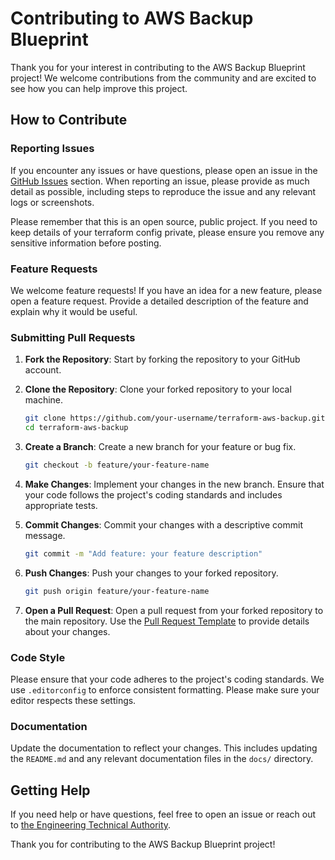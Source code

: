 # Contributing to AWS Backup Blueprint

Thank you for your interest in contributing to the AWS Backup Blueprint project! We welcome contributions from the community and are excited to see how you can help improve this project.

## How to Contribute

### Reporting Issues

If you encounter any issues or have questions, please open an issue in the [GitHub Issues](https://github.com/NHSDigital/terraform-aws-backup/issues) section. When reporting an issue, please provide as much detail as possible, including steps to reproduce the issue and any relevant logs or screenshots.

Please remember that this is an open source, public project. If you need to keep details of your terraform config private, please ensure you remove any sensitive information before posting.

### Feature Requests

We welcome feature requests! If you have an idea for a new feature, please open a feature request. Provide a detailed description of the feature and explain why it would be useful.

### Submitting Pull Requests

1. **Fork the Repository**: Start by forking the repository to your GitHub account.

2. **Clone the Repository**: Clone your forked repository to your local machine.

    ```sh
    git clone https://github.com/your-username/terraform-aws-backup.git
    cd terraform-aws-backup
    ```

3. **Create a Branch**: Create a new branch for your feature or bug fix.

    ```sh
    git checkout -b feature/your-feature-name
    ```

4. **Make Changes**: Implement your changes in the new branch. Ensure that your code follows the project's coding standards and includes appropriate tests.

5. **Commit Changes**: Commit your changes with a descriptive commit message.

    ```sh
    git commit -m "Add feature: your feature description"
    ```

6. **Push Changes**: Push your changes to your forked repository.

    ```sh
    git push origin feature/your-feature-name
    ```

7. **Open a Pull Request**: Open a pull request from your forked repository to the main repository. Use the [Pull Request Template](.github/PULL_REQUEST_TEMPLATE.md) to provide details about your changes.

### Code Style

Please ensure that your code adheres to the project's coding standards. We use `.editorconfig` to enforce consistent formatting. Please make sure your editor respects these settings.

### Documentation

Update the documentation to reflect your changes. This includes updating the `README.md` and any relevant documentation files in the `docs/` directory.

## Getting Help

If you need help or have questions, feel free to open an issue or reach out to [the Engineering Technical Authority](mailto:england.engineering@nhs.net).

Thank you for contributing to the AWS Backup Blueprint project!
